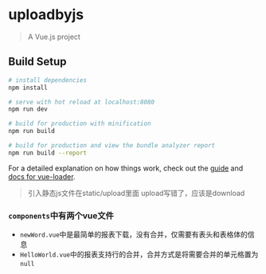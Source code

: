 # uploadbyjs

> A Vue.js project

## Build Setup

``` bash
# install dependencies
npm install

# serve with hot reload at localhost:8080
npm run dev

# build for production with minification
npm run build

# build for production and view the bundle analyzer report
npm run build --report
```

For a detailed explanation on how things work, check out the [guide](http://vuejs-templates.github.io/webpack/) and [docs for vue-loader](http://vuejs.github.io/vue-loader).

> 引入静态js文件在static/upload里面  upload写错了，应该是download

### `components`中有两个vue文件
* `newWord.vue`中是最简单的报表下载，没有合并，仅需要有表头和表格体的信息
* `HelloWorld.vue`中的报表支持行的合并，合并方式是将需要合并的单元格置为`null`
